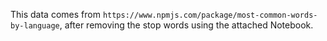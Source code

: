 This data comes from `https://www.npmjs.com/package/most-common-words-by-language`, after removing the stop words
using the attached Notebook.
